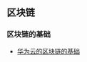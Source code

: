 ## 区块链

### 区块链的基础

- [华为云的区块链的基础](https://support.huaweicloud.com/productdesc-bcs/bcs_productdesc_0005.html)